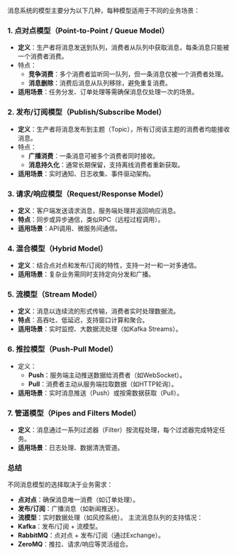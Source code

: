 消息系统的模型主要分为以下几种，每种模型适用于不同的业务场景：

### **1. 点对点模型（Point-to-Point / Queue Model）**

- **定义**：生产者将消息发送到队列，消费者从队列中获取消息，每条消息只能被一个消费者消费。
- 特点：
  - **竞争消费**：多个消费者监听同一队列，但一条消息仅被一个消费者处理。
  - **消息删除**：消费后消息从队列移除，避免重复消费。
- **适用场景**：任务分发、订单处理等需确保消息仅处理一次的场景。

### **2. 发布/订阅模型（Publish/Subscribe Model）**

- **定义**：生产者将消息发布到主题（Topic），所有订阅该主题的消费者均能接收消息。
- 特点：
  - **广播消费**：一条消息可被多个消费者同时接收。
  - **消息持久化**：通常长期保留，支持离线消费者重新获取。
- **适用场景**：实时通知、日志收集、事件驱动架构。

### **3. 请求/响应模型（Request/Response Model）**

- **定义**：客户端发送请求消息，服务端处理并返回响应消息。
- **特点**：同步或异步通信，类似RPC（远程过程调用）。
- **适用场景**：API调用、微服务间通信。

### **4. 混合模型（Hybrid Model）**

- **定义**：结合点对点和发布/订阅的特性，支持一对一和一对多通信。
- **适用场景**：复杂业务需同时支持定向分发和广播。

### **5. 流模型（Stream Model）**

- **定义**：消息以连续流的形式传输，消费者实时处理数据流。
- **特点**：高吞吐、低延迟，支持窗口计算和聚合。
- **适用场景**：实时监控、大数据流处理（如Kafka Streams）。

### **6. 推拉模型（Push-Pull Model）**

- 定义：
  - **Push**：服务端主动推送数据给消费者（如WebSocket）。
  - **Pull**：消费者主动从服务端拉取数据（如HTTP轮询）。
- **适用场景**：实时消息推送（Push）或按需数据获取（Pull）。

### **7. 管道模型（Pipes and Filters Model）**

- **定义**：消息通过一系列过滤器（Filter）按流程处理，每个过滤器完成特定任务。
- **适用场景**：日志处理、数据清洗管道。

### **总结**

不同消息模型的选择取决于业务需求：

- **点对点**：确保消息唯一消费（如订单处理）。
- **发布/订阅**：广播消息（如新闻推送）。
- **流模型**：实时数据处理（如风控系统）。
   主流消息队列的支持情况：
- **Kafka**：发布/订阅 + 流模型。
- **RabbitMQ**：点对点 + 发布/订阅（通过Exchange）。
- **ZeroMQ**：推拉、请求/响应等灵活组合。